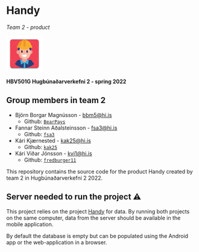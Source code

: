 # Handy
*Team 2 - product*

![](app/src/main/res/mipmap-xhdpi/handyicon.png)

**HBV501G Hugbúnaðarverkefni 2 - spring 2022**

## Group members in team 2
* Björn Borgar Magnússon - [bbm5@hi.is](mailto:bbm5@hi.is)
    * Github: [`BearPays`](https://github.com/BearPays)
* Fannar Steinn Aðalsteinsson - [fsa3@hi.is](mailto:fsa3@hi.is)
    * Github: [`fsa3`](https://github.com/fsa3)
* Kári Kjærnested - [kak25@hi.is](mailto:kak25@hi.is)
    * Github: [`kak25`](https://github.com/kak25)
* Kári Viðar Jónsson - [kvj1@hi.is](mailto:kvj1@hi.is)
    * Github: [`fredburger11`](https://github.com/fredburger11)

This repository contains the source code for the product Handy created by team 2 in
Hugbúnaðarverkefni 2 2022.

## Server needed to run the project  ⚠️
This project relies on the project [Handy](https://github.com/fsa3/handy) for data.
By running both projects on the same computer, data from the server should be available in the mobile
application.

By default the database is empty but can be populated using the Android app or the web-application in a browser.
